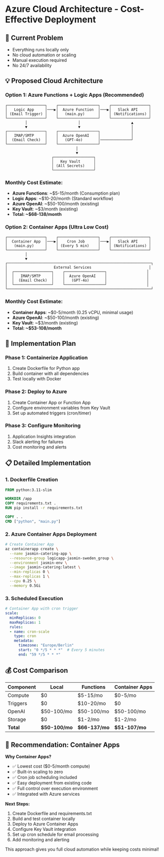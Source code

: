 # Azure Cloud Architecture - Cost-Effective Deployment

## 🎯 Current Problem
- Everything runs locally only
- No cloud automation or scaling
- Manual execution required
- No 24/7 availability

## 💡 Proposed Cloud Architecture

### **Option 1: Azure Functions + Logic Apps (Recommended)**

```
┌─────────────────┐    ┌──────────────────┐    ┌─────────────────┐
│   Logic App     │───▶│  Azure Function  │───▶│   Slack API     │
│ (Email Trigger) │    │   (main.py)      │    │ (Notifications) │
└─────────────────┘    └──────────────────┘    └─────────────────┘
         │                       │                       ▲
         ▼                       ▼                       │
┌─────────────────┐    ┌──────────────────┐              │
│   IMAP/SMTP     │    │  Azure OpenAI    │              │
│  (Email Check)  │    │   (GPT-4o)       │──────────────┘
└─────────────────┘    └──────────────────┘
                                │
                                ▼
                     ┌──────────────────┐
                     │   Key Vault      │
                     │ (All Secrets)    │
                     └──────────────────┘
```

### **Monthly Cost Estimate:**
- **Azure Functions**: ~$5-15/month (Consumption plan)
- **Logic Apps**: ~$10-20/month (Standard workflow)
- **Azure OpenAI**: ~$50-100/month (existing)
- **Key Vault**: ~$3/month (existing)
- **Total: ~$68-138/month**

### **Option 2: Container Apps (Ultra Low Cost)**

```
┌─────────────────┐    ┌──────────────────┐    ┌─────────────────┐
│  Container App  │───▶│    Cron Job      │───▶│   Slack API     │
│   (main.py)     │    │ (Every 5 min)    │    │ (Notifications) │
└─────────────────┘    └──────────────────┘    └─────────────────┘
         │                       
         ▼                       
┌─────────────────────────────────────────────────────────────────┐
│                     External Services                          │
│  ┌─────────────────┐    ┌──────────────────┐                  │
│  │   IMAP/SMTP     │    │  Azure OpenAI    │                  │
│  │  (Email Check)  │    │   (GPT-4o)       │                  │
│  └─────────────────┘    └──────────────────┘                  │
└─────────────────────────────────────────────────────────────────┘
```

### **Monthly Cost Estimate:**
- **Container Apps**: ~$0-5/month (0.25 vCPU, minimal usage)
- **Azure OpenAI**: ~$50-100/month (existing)
- **Key Vault**: ~$3/month (existing)
- **Total: ~$53-108/month**

## 🚀 Implementation Plan

### **Phase 1: Containerize Application**
1. Create Dockerfile for Python app
2. Build container with all dependencies
3. Test locally with Docker

### **Phase 2: Deploy to Azure**
1. Create Container App or Function App
2. Configure environment variables from Key Vault
3. Set up automated triggers (cron/timer)

### **Phase 3: Configure Monitoring**
1. Application Insights integration
2. Slack alerting for failures
3. Cost monitoring and alerts

## 📋 Detailed Implementation

### **1. Dockerfile Creation**
```dockerfile
FROM python:3.11-slim

WORKDIR /app
COPY requirements.txt .
RUN pip install -r requirements.txt

COPY . .
CMD ["python", "main.py"]
```

### **2. Azure Container Apps Deployment**
```bash
# Create Container App
az containerapp create \
  --name jasmin-catering-app \
  --resource-group logicapp-jasmin-sweden_group \
  --environment jasmin-env \
  --image jasmin-catering:latest \
  --min-replicas 0 \
  --max-replicas 1 \
  --cpu 0.25 \
  --memory 0.5Gi
```

### **3. Scheduled Execution**
```yaml
# Container App with cron trigger
scale:
  minReplicas: 0
  maxReplicas: 1
  rules:
  - name: cron-scale
    type: cron
    metadata:
      timezone: "Europe/Berlin"
      start: "0 */5 * * *"  # Every 5 minutes
      end: "59 */5 * * *"
```

## 💰 Cost Comparison

| Component | Local | Functions | Container Apps |
|-----------|-------|-----------|----------------|
| Compute | $0 | $5-15/mo | $0-5/mo |
| Triggers | $0 | $10-20/mo | $0 |
| OpenAI | $50-100/mo | $50-100/mo | $50-100/mo |
| Storage | $0 | $1-2/mo | $1-2/mo |
| **Total** | **$50-100/mo** | **$66-137/mo** | **$51-107/mo** |

## 🎯 Recommendation: Container Apps

**Why Container Apps?**
- ✅ Lowest cost ($0-5/month compute)
- ✅ Built-in scaling to zero
- ✅ Cron job scheduling included
- ✅ Easy deployment from existing code
- ✅ Full control over execution environment
- ✅ Integrated with Azure services

**Next Steps:**
1. Create Dockerfile and requirements.txt
2. Build and test container locally
3. Deploy to Azure Container Apps
4. Configure Key Vault integration
5. Set up cron schedule for email processing
6. Add monitoring and alerting

This approach gives you full cloud automation while keeping costs minimal!